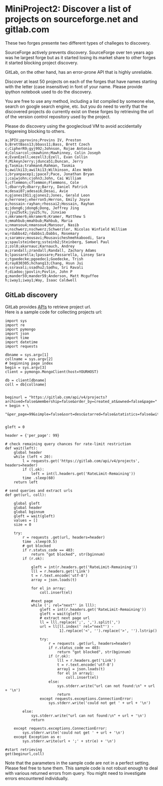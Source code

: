 # MiniProject2: Discover a list of projects on sourceforge.net and gitlab.com


These two forges presente two different types of challeges to discovery. 

SourceForge actively prevents discovery. SourceForge over ten years ago was he largest forge 
but as it started losing its market share to other forges it started blocking project discovery. 

GitLab, on the other hand, has an error-prone API that is highly unreliable. 



Discover at least 50 projects on each of the forges that have 
names starting with the letter (case insensitive) in font of your name. 
Please provide ipython notebook used to do the discovery.

You are free to use any method, including a list compiled by someone else, search on google search engine, etc. 
but you do need to verify that the discovered projects do currently exist on these 
forges by retrieving the url of the version control repository used by the project. 

Please do discovery using the googlecloud VM to avoid accidentally 
triggereing blocking to others. 

```
a;3PIV;pprovins;Provins IV, Preston
b;BrettBass13;bbass11;Bass, Brett Czech
c;CipherR9;gyj992;Johnson, Rojae Antonio
d;Colsarcol;cmawhinn;Mawhinney, Colin Joseph
e;EvanEzell;eezell3;Ezell, Evan Collin
f;MikeynJerry;jdunca51;Duncan, Jerry
g;Tasmia;trahman4;Rahman, Tasmia
h;awilki13;awilki13;Wilkinson, Alex Webb
i;bryanpacep1;jpace7;Pace, Jonathan Bryan
j;caiwjohn;cjohn3;John, Cai William
k;cflemmon;cflemmon;Flemmons, Cole
l;dbarry9;dbarry;Barry, Daniel Patrick
m;desai07;adesai6;Desai, Avie
n;gjones1911;gjones2;Jones, Gerald Leon
o;herronej;eherron5;Herron, Emily Joyce
p;hossain-rayhan;rhossai2;Hossain, Rayhan
q;jdong6;jdong6;Dong, Jeffrey Jing
r;jyu25utk;jyu25;Yu, Jinxiao
s;mkramer6;mkramer6;Kramer, Matthew S
t;mmahbub;mmahbub;Mahbub, Maria
u;nmansou4;nmansou4;Mansour, Nasib
v;nschwerz;nschwerz;Schwerzler, Nicolas Winfield William
w;rdabbs42;rdabbs1;Dabbs, Rosemary
x;saramsv;mousavi;Mousavicheshmehkaboodi, Sara
y;spaulsteinberg;ssteinb2;Steinberg, Samuel Paul
z;zol0;akarnauc;Karnauch, Andrey
a;zrandall;zrandall;Randall, Zachary Adams
b;lpassarella;lpassare;Passarella, Linsey Sara
c;tgoedecke;pgoedec1;Goedecke, Trish
d;ray830305;hchang13;Chang, Hsun Jui
e;ssravali;ssadhu2;Sadhu, Sri Ravali
f;diadoo;jpovlin;Povlin, John P
g;mander59;mander59;Anderson, Matt Mcguffee
h;iway1;iway1;Way, Isaac Caldwell
```

## GitLab discovery  
GitLab provides [APIs](https://docs.gitlab.com/ee/api/) to retrieve project url.  
Here is a sample code for collecting projects url:
```
import sys
import re
import pymongo
import json
import time
import datetime
import requests

dbname = sys.argv[1]
collname = sys.argv[2]
# beginning page index
begin = sys.argv[3]
client = pymongo.MongoClient(host=YOURHOST)

db = client[dbname]
coll = db[collname]


beginurl = "https://gitlab.com/api/v4/projects?archived=false&membership=false&order_by=created_at&owned=false&page=" + begin + \
    "&per_page=99&simple=false&sort=desc&starred=false&statistics=false&with_custom_attributes=false&with_issues_enabled=false&with_merge_requests_enabled=false"


gleft = 0

header = {'per_page': 99}

# check remaining query chances for rate-limit restriction
def wait(left):
    global header
    while (left < 20):
        l = requests.get('https://gitlab.com/api/v4/projects', headers=header)
        if (l.ok):
            left = int(l.headers.get('RateLimit-Remaining'))
        time .sleep(60)
    return left

# send queries and extract urls 
def get(url, coll):

    global gleft
    global header
    global bginnum
    gleft = wait(gleft)
    values = []
    size = 0

    try:
        r = requests .get(url, headers=header)
        time .sleep(0.5)
        # got blocked
        if r.status_code == 403:
            return "got blocked", str(bginnum)
        if (r.ok):

            gleft = int(r.headers.get('RateLimit-Remaining'))
            lll = r.headers.get('Link')
            t = r.text.encode('utf-8')
            array = json.loads(t)
            
            for el in array:
                coll.insert(el)
 
            #next page
            while ('; rel="next"' in lll):
                gleft = int(r.headers.get('RateLimit-Remaining'))
                gleft = wait(gleft)
                # extract next page url
                ll = lll.replace(';', ',').split(',')
                url = ll[ll.index(' rel="next"') -
                         1].replace('<', '').replace('>', '').lstrip()
             
                try:
                    r = requests .get(url, headers=header)
                    if r.status_code == 403:
                        return "got blocked", str(bginnum)
                    if (r.ok):
                        lll = r.headers.get('Link')
                        t = r.text.encode('utf-8')
                        array1 = json.loads(t)
                        for el in array1:
                            coll.insert(el)
                    else:
                        sys.stderr.write("url can not found:\n" + url + '\n')
                        return 
                except requests.exceptions.ConnectionError:
                    sys.stderr.write('could not get ' + url + '\n')

        else:
            sys.stderr.write("url can not found:\n" + url + '\n')
            return

    except requests.exceptions.ConnectionError:
        sys.stderr.write('could not get ' + url + '\n')
    except Exception as e:
        sys.stderr.write(url + ';' + str(e) + '\n')
        
#start retrieving        
get(beginurl,coll)
```
Note that the parameters in the sample code are not in a perfect setting. Please feel free to tune them. This sample code is not robust enough to deal with various returned errors from query. You might need to investigate errors encountered individually. 
